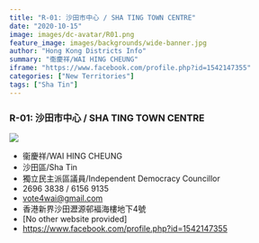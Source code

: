 ```yaml
---
title: "R-01: 沙田市中心 / SHA TING TOWN CENTRE"
date: "2020-10-15"
image: images/dc-avatar/R01.png
feature_image: images/backgrounds/wide-banner.jpg
author: "Hong Kong Districts Info"
summary: "衞慶祥/WAI HING CHEUNG"
iframe: "https://www.facebook.com/profile.php?id=1542147355"
categories: ["New Territories"]
tags: ["Sha Tin"]
---
```


### R-01: 沙田市中心 / SHA TING TOWN CENTRE  
![](/images/dc-avatar/R01.png)  

 - 衞慶祥/WAI HING CHEUNG  
 - 沙田區/Sha Tin  
 - 獨立民主派區議員/Independent Democracy Councillor  
 - 2696 3838 / 6156 9135  
 - vote4wai@gmail.com  
 - 香港新界沙田瀝源邨褔海樓地下4號  
 - [No other website provided]  
 - https://www.facebook.com/profile.php?id=1542147355
